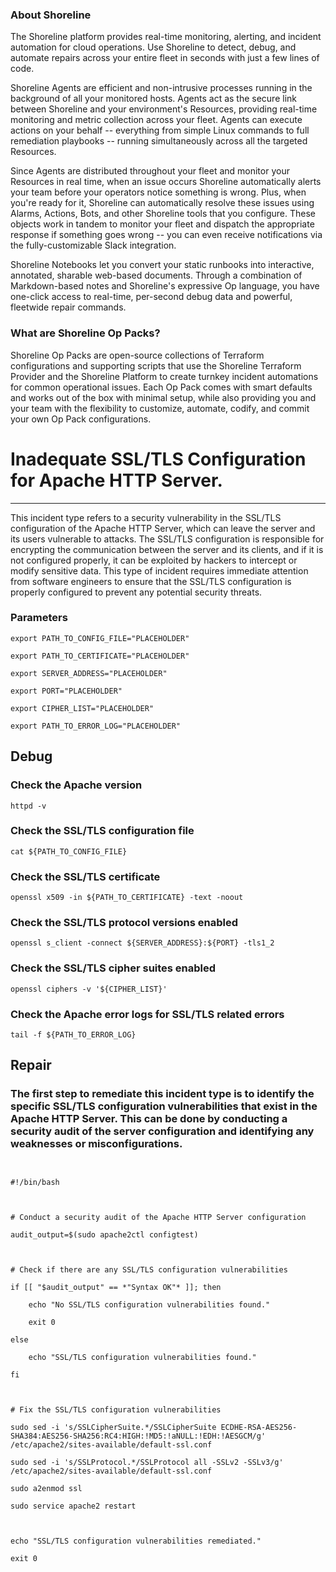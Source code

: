 
### About Shoreline
The Shoreline platform provides real-time monitoring, alerting, and incident automation for cloud operations. Use Shoreline to detect, debug, and automate repairs across your entire fleet in seconds with just a few lines of code.

Shoreline Agents are efficient and non-intrusive processes running in the background of all your monitored hosts. Agents act as the secure link between Shoreline and your environment's Resources, providing real-time monitoring and metric collection across your fleet. Agents can execute actions on your behalf -- everything from simple Linux commands to full remediation playbooks -- running simultaneously across all the targeted Resources.

Since Agents are distributed throughout your fleet and monitor your Resources in real time, when an issue occurs Shoreline automatically alerts your team before your operators notice something is wrong. Plus, when you're ready for it, Shoreline can automatically resolve these issues using Alarms, Actions, Bots, and other Shoreline tools that you configure. These objects work in tandem to monitor your fleet and dispatch the appropriate response if something goes wrong -- you can even receive notifications via the fully-customizable Slack integration.

Shoreline Notebooks let you convert your static runbooks into interactive, annotated, sharable web-based documents. Through a combination of Markdown-based notes and Shoreline's expressive Op language, you have one-click access to real-time, per-second debug data and powerful, fleetwide repair commands.

### What are Shoreline Op Packs?
Shoreline Op Packs are open-source collections of Terraform configurations and supporting scripts that use the Shoreline Terraform Provider and the Shoreline Platform to create turnkey incident automations for common operational issues. Each Op Pack comes with smart defaults and works out of the box with minimal setup, while also providing you and your team with the flexibility to customize, automate, codify, and commit your own Op Pack configurations.

# Inadequate SSL/TLS Configuration for Apache HTTP Server.
---

This incident type refers to a security vulnerability in the SSL/TLS configuration of the Apache HTTP Server, which can leave the server and its users vulnerable to attacks. The SSL/TLS configuration is responsible for encrypting the communication between the server and its clients, and if it is not configured properly, it can be exploited by hackers to intercept or modify sensitive data. This type of incident requires immediate attention from software engineers to ensure that the SSL/TLS configuration is properly configured to prevent any potential security threats.

### Parameters
```shell
export PATH_TO_CONFIG_FILE="PLACEHOLDER"

export PATH_TO_CERTIFICATE="PLACEHOLDER"

export SERVER_ADDRESS="PLACEHOLDER"

export PORT="PLACEHOLDER"

export CIPHER_LIST="PLACEHOLDER"

export PATH_TO_ERROR_LOG="PLACEHOLDER"
```

## Debug

### Check the Apache version
```shell
httpd -v
```

### Check the SSL/TLS configuration file
```shell
cat ${PATH_TO_CONFIG_FILE}
```

### Check the SSL/TLS certificate
```shell
openssl x509 -in ${PATH_TO_CERTIFICATE} -text -noout
```

### Check the SSL/TLS protocol versions enabled
```shell
openssl s_client -connect ${SERVER_ADDRESS}:${PORT} -tls1_2
```

### Check the SSL/TLS cipher suites enabled
```shell
openssl ciphers -v '${CIPHER_LIST}'
```

### Check the Apache error logs for SSL/TLS related errors
```shell
tail -f ${PATH_TO_ERROR_LOG}
```

## Repair

### The first step to remediate this incident type is to identify the specific SSL/TLS configuration vulnerabilities that exist in the Apache HTTP Server. This can be done by conducting a security audit of the server configuration and identifying any weaknesses or misconfigurations.
```shell


#!/bin/bash



# Conduct a security audit of the Apache HTTP Server configuration

audit_output=$(sudo apache2ctl configtest)



# Check if there are any SSL/TLS configuration vulnerabilities

if [[ "$audit_output" == *"Syntax OK"* ]]; then

    echo "No SSL/TLS configuration vulnerabilities found."

    exit 0

else

    echo "SSL/TLS configuration vulnerabilities found."

fi



# Fix the SSL/TLS configuration vulnerabilities

sudo sed -i 's/SSLCipherSuite.*/SSLCipherSuite ECDHE-RSA-AES256-SHA384:AES256-SHA256:RC4:HIGH:!MD5:!aNULL:!EDH:!AESGCM/g' /etc/apache2/sites-available/default-ssl.conf

sudo sed -i 's/SSLProtocol.*/SSLProtocol all -SSLv2 -SSLv3/g' /etc/apache2/sites-available/default-ssl.conf

sudo a2enmod ssl

sudo service apache2 restart



echo "SSL/TLS configuration vulnerabilities remediated."

exit 0


```